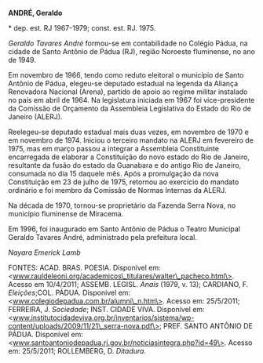 **ANDRÉ, Geraldo**

\* dep. est. RJ 1967-1979; const. est. RJ. 1975.

*Geraldo Tavares André* formou-se em contabilidade no Colégio Pádua, na
cidade de Santo Antônio de Pádua (RJ), região Noroeste fluminense, no
ano de 1949.

Em novembro de 1966, tendo como reduto eleitoral o município de Santo
Antônio de Pádua, elegeu-se deputado estadual na legenda da Aliança
Renovadora Nacional (Arena), partido de apoio ao regime militar
instalado no país em abril de 1964. Na legislatura iniciada em 1967 foi
vice-presidente da Comissão de Orçamento da Assembleia Legislativa do
Estado do Rio de Janeiro (ALERJ).

Reelegeu-se deputado estadual mais duas vezes, em novembro de 1970 e em
novembro de 1974. Iniciou o terceiro mandato na ALERJ em fevereiro de
1975, mas em março passou a integrar a Assembleia Constituinte
encarregada de elaborar a Constituição do novo estado do Rio de Janeiro,
resultante da fusão do estado da Guanabara e do antigo Rio de Janeiro,
consumada no dia 15 daquele mês. Após a promulgação da nova Constituição
em 23 de julho de 1975, retornou ao exercício do mandato ordinário e foi
membro da Comissão de Normas Internas da ALERJ.

Na década de 1970, tornou-se proprietário da Fazenda Serra Nova, no
município fluminense de Miracema.

Em 1996, foi inaugurado em Santo Antônio de Pádua o Teatro Municipal
Geraldo Tavares André, administrado pela prefeitura local.

*Nayara Emerick Lamb*

FONTES: ACAD. BRAS. POESIA. Disponível em:
\<www.rauldeleoni.org/academicos\_titulares/walter\_pacheco.html\>.
Acesso em 10/4/2011; ASSEMB. LEGISL. *Anais* (1979, v. 13); CARDIANO, F.
*Eleições*;COL. PÁDUA. Disponível em:
\<www.colegiodepadua.com.br/alumni\_n.htm\>. Acesso em: 25/5/2011;
FERREIRA, J. *Sociedade*; INST. CIDADE VIVA. Disponível em:
\<www.institutocidadeviva.org.br/inventarios/sistema/wp-content/uploads/2009/11/21\_serra-nova.pdf\>;
PREF. SANTO ANTÔNIO DE PÁDUA. Disponível em:
\<www.santoantoniodepadua.rj.gov.br/noticiasintegra.php?id=49\>. Acesso
em: 25/5/2011; ROLLEMBERG, D. *Ditadura.*
